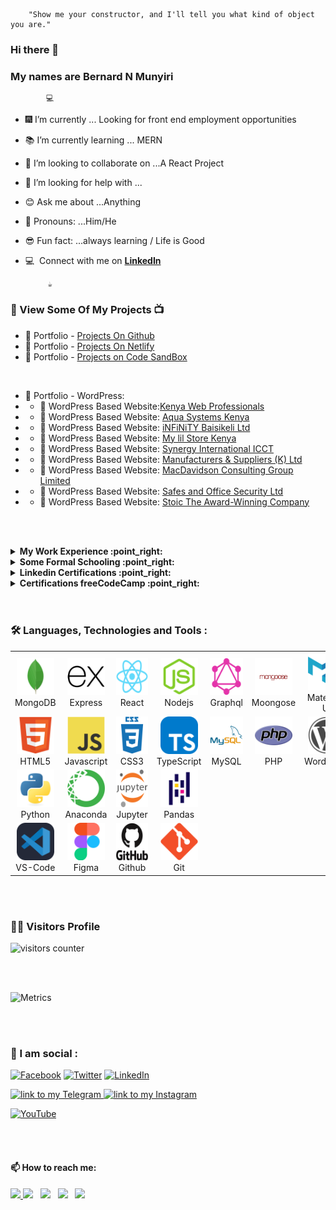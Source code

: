             
        "Show me your constructor, and I'll tell you what kind of object you are." 



### Hi there 👋 
### My names are Bernard N Munyiri

            💻
- 🎆 I’m currently ... Looking for front end employment opportunities
- 📚 I’m currently learning ... MERN
- 🔗 I’m looking to collaborate on ...A React Project
- 🙏 I’m looking for help with ... 
- 😊 Ask me about ...Anything
- 👴 Pronouns: ...Him/He
- 😎 Fun fact: ...always learning / Life is Good
- :computer: &nbsp;Connect with me on **[LinkedIn](www.linkedin.com/in/bernard-njiru-munyiri)** 

           ☕
               
   
     
### 👀 View Some Of My Projects 📺

- 📜 Portfolio - [Projects On Github](https://github.com/bmunyiri?tab=repositories)
- 📜 Portfolio - [Projects On Netlify](https://app.netlify.com/teams/bmunyiri/sites)
- 📜 Portfolio - [Projects on Code SandBox](https://codesandbox.io/u/bmunyiri)
<br/>

- 📜 Portfolio - WordPress: 
- - 📜 WordPress Based Website:[Kenya Web Professionals](https://kenyawebprofessionals.com)
- - 📜 WordPress Based Website: [Aqua Systems Kenya](https://aquasystemskenya.co.ke)
- - 📜 WordPress Based Website: [iNFiNiTY Baisikeli Ltd](https://infinity.ke)
- - 📜 WordPress Based Website: [My lil Store Kenya](http://mylilstorekenya.com)
- - 📜 WordPress Based Website: [Synergy International ICCT](http://www.synergyicct.org)
- - 📜 WordPress Based Website: [Manufacturers & Suppliers (K) Ltd](https://mslabrasives.com)
- - 📜 WordPress Based Website: [MacDavidson Consulting Group Limited](http://www.macdavidson.co.ke)
- - 📜 WordPress Based Website: [Safes and Office Security Ltd](http://safesandofficesecurity.com)
- - 📜 WordPress Based Website: [Stoic The Award-Winning Company](http://stoiccarcentre.com)

<br/><br/>
<!-- start work experience section -->
<details>
<summary><b> My Work Experience :point_right: </b></summary>
<table>
  <thead>
    <tr>
      <th>Job Name</th>
      <th>Roles & responsibilities</th>
      <th>Duration</th>
    </tr>
  </thead>
  <tbody>
    <tr>
      <td><b><a href="https://www.kenyawebprofessionals.com/">Developer at Kenya Web Professionals</a> </b></td>
      <td>WordPress Developer</td>
      <td>July 2012 - Present</td>
    </tr>
  	<tr>
      <td><b><a href="https://creativeoptionsmd.com/">Weekends Residential Counselor at Creative Options Inc</a> </b></td>
      <td>Group Home Manager on Weekends</td>
      <td>February 2002 - December 2011</td>
    </tr>
    <tr>
      <td><b><a href="https://bmsi.org/">Staff Accountant at Baltimore Medical Systems</a> </b></td>
      <td>General Ledger Reconcilaitions. Bank Reconcilations. Generation of daily reports. Track budgets and variances. Monthly financial reports. Using MS Navision and other softwre.</td>
      <td>December 2006 - January 2009</td>
    </tr>
     <tr>
      <td><b><a href="https://www.capitalfm.co.ke/news/">Divisional Accountant at Capital Group</a></b></td>
      <td>Accounting functions up to final reports for Capital Pagers and Capital Real-Time.</td>
      <td>Oct 2000 - January 2002</td>
    </tr>
  </tbody>
</table>
</details>
<!-- end work experience section -->  
<!-- start work project section -->
<details>
<summary><b> Some Formal Schooling :point_right:</b></summary>
<table>
  <thead>
    <tr>
      <th>School Name</th>
      <th>Program Enrolled</th>
      <th>Description</th>
    </tr>
  </thead>
  <tbody>
    <tr>
      <td><a href='https://www.towson.edu/'>Towson University</a></td>
      <td>Accounting Major </td>
      <td>The accounting major provides the necessary accounting courses to prepare students for the CPA exam and public accounting careers in auditing, tax accounting, cost accounting or managerial accounting.</td>
    </tr>
    <tr>
      <td><a href='https://www.ccbcmd.edu/'>Community College of Baltimore County</a></td>
      <td>Applied Science</td>
      <td>An AAS degree often provides a scientific or technical education to prepare you to enter the workforce after graduation.</td>
    </tr>
    </tbody>
</table>
</details>
<!-- end work project section -->

<!-- start work project section -->
<details>
<summary><b>Linkedin Certifications :point_right:</b></summary>
<table>
  <thead>
    <tr>
      <th>LinkedIn Learning Certificate</th>
      <th>Course Enrolled</th>
      <th>Description</th>
    </tr>
  </thead>
  <tbody>
    <tr>
      <td><a href='https://www.linkedin.com/learning/certificates/297ed42265b3be5edbebf0787e049d0e79677ed52505193f69d173978dc0beab?trk=share_certificate%20#remoteteammanagement.'>Managing Virtual Teams</a></td>
      <td>Managing Virtual Teams</td>
      <td>Working remotely has been on the rise for many years now, with research showing that hiring managers expect nearly half of all their workers to be working remotely over the next decade. While many trends feed into this way of organizing work, managing the work effectively will be key to the success of organizations globally. In this course, instructor Phil Gold provides managers with a clear approach for getting the most out of their remote teams. He zeros in on the key factors that will ensure productivity, engagement, and growth, as well as a manager’s role in building trust, removing roadblocks, nurturing connections with team members, and setting clear goals.

Note: This course was featured in Market Watch, Inc., Fortune, Forbes, and Entrepreneur..</td>
    </tr>
    <tr>
      <td><a href='https://www.linkedin.com/learning/certificates/94677df6f9d7a9fe83932d20a2366aa94bbf90fc73205498c2ee79cc679250d0?trk=share_certificate%20#php.'>PHP Essential Training</a></td>
      <td>PHP Essential Training</td>
      <td>PHP is a popular programming language that you can use to write simple code for web pages. If you have been using HTML to develop websites, learning PHP will allow you to create dynamic pages. In this course, learn the fundamentals of PHP. Kevin Skoglund covers concepts such as how to embed PHP code into an HTML page, and reviews the basic PHP data types such as strings and arrays. He also covers the different control structures in PHP, how to work with built-in PHP functions, and how to define your own custom functions.</td>
    </tr>
                  <tr>
      <td><a href='https://www.linkedin.com/learning/certificates/3e37b9501fab768cc4b4b20fe21effe40fbb546a7a06889271d55783d201c773?trk=share_certificate #digitaltransformation.'>Digital Transformation</a></td>
      <td>Digital Transformation</td>
      <td>It seems as though everywhere you turn, digital transformation is happening. But what is digital, exactly, and what does it encompass? In this course, instructor Peter High helps business leaders better understand the definition of the term; the implications for people, processes, and technology; the risks of ignoring the digital transformation trend; and the rewards one can garner from riding this wave. Learn about the different stages of digital maturity, and the best ways to draw inspiration and insights from digital native companies like Google, Amazon, and Netflix, as well as from digital immigrant companies like FedEx and Domino's Pizza. He also covers the ideal backgrounds of digital leaders. Peter wraps up the course by explaining how to create a strategic digital transformation plan for your organization.</td>
    </tr>
                  <tr>
      <td><a href='https://www.linkedin.com/learning/certificates/692d646933c37f6e1c8f4f36d75365af14b61961f8ff3abf6c7da59ce3414fc3?trk=share_certificate #wordpress.'>WordPress 5 Essential Training</a></td>
      <td>WordPress 5 Essential Training</td>
      <td>WordPress powers millions of blogs and websites. Available in 180 languages, WordPress can be hosted on any server, accessed in any browser, and built into almost anything you imagine: blog, portfolio, website, or online store. Learn how to create your own web experiences with this powerful and open-source publishing platform. Instructor Morten Rand-Hendriksen helps you get the most out of WordPress and create feature-rich blogs and websites. Morten explains how to create and publish posts and pages; create and edit blocks; and define reusable content blocks to take full advantage of the new block editor codenamed "Gutenberg."

Note: This course covers WordPress 5. The training will be updated as WordPress evolves.</td>
    </tr>
                  <tr>
      <td><a href='https://www.linkedin.com/learning/certificates/6db1ff6fe7ec8f36620d7b4b4b398bc89bd143468865f778e720c160731f8a49?trk=share_certificate #teamwork.'>Teamwork Foundations</a></td>
      <td>Teamwork Foundations</td>
      <td>Whatever job you do, it’s likely you work in a team. Your performance will depend on your ability to work successfully with other people. Learn the qualities of effective teams and the role you, as a team member, play in creating a healthy, productive team in this course taught by management trainer Chris Croft. In addition to the importance of knowing your own strengths and weaknesses, Chris emphasizes the significance of delivering what is expected of you, listening to other team members, communicating clearly, playing more than one role, and being supportive. The training is jam-packed with practical ideas to become a great team player and help you and your organization become more successful.</td>
    </tr>
                  <tr>
      <td><a href='https://www.linkedin.com/learning/certificates/71613106ca8d9cde1de2c41c76344d7bc0cafdd3fc804ab747c489c2a0245545?trk=share_certificate #javascript.'>JavaScript: Patterns</a></td>
      <td>JavaScript: Patterns</td>
      <td>For the past two decades, programmers have structured both their code and their conversations about code around the patterns first described in Design Patterns, the classic Gang of Four book. JavaScript programmers have participated in these conversations, but the patterns discussed mostly fit in the world of orthodox object-oriented programming. In this course, Emmanuel Henri explains how these patterns fit with JavaScript. He demystifies the purpose of some of the most common patterns, providing code examples along the way. Learn about key creational, structural, and behavioral design patterns, and how you can apply each of them in your JavaScript code.</td>
    </tr>
                  <tr>
      <td><a href='https://www.linkedin.com/learning/certificates/301cb3050cf59c7de3ecfe0db1c59e64c14801933a6a52f6887d3ca17dbb6faa?trk=share_certificate #careermanagement.'>Get Ready for Your Coding Interview</a></td>
      <td>Get Ready for Your Coding Interview</td>
      <td>If you've nabbed an interview for a software development position, it's likely that you'll have to face a common hurdle—the coding interview. If you're not sure what to expect, or you'd like to brush up on the essential topics that candidates are often tested on, then this course is for you.

Follow YK Sugishita as he explains what to keep in mind as you prepare for coding interviews. YK covers useful concepts that can help you master your interview, followed by practice problems that test what you know. YK reviews key concepts such as two-dimensional arrays, time complexity, Big-O notation, and hash tables. To wrap up, he shares a few tips for acing your interview, such as how to come up with an optimal solution. Even if you're not prepping for an upcoming job interview, tackling the coding problems covered in this course is a great way to sharpen your programming skills.</td>
    </tr>
                  <tr>
      <td><a href='https://www.linkedin.com/learning/certificates/ad3a880dd06590de4a860dfb6f785e0d4197792fa23b4755dd4c6714b32ab63b?trk=share_certificate #javascript.'>JavaScript: Maps and Sets</a></td>
      <td>JavaScript: Maps and Sets</td>
      <td>Programming languages are always evolving and changing, and JavaScript is no exception. Over time, JavaScript has grown, and many new aspects have been added, including maps and sets. JavaScript maps and sets may sound simple, but they aren't quite the same as their counterparts in other programming languages. In this course, software engineer Jamie Pittman covers the ins and outs of JavaScript maps and sets, their syntax, how they work, and how to integrate them into your daily coding practice. Topics covered include a general overview of these features, when and where to use them, their WeakMap and WeakSet versions, and the various methods and properties associated with them.</td>
    </tr>
                  <tr>
      <td><a href='https://www.linkedin.com/learning/certificates/37a56b3e63d64b8c687bae643ca243c280dbc9f046fed7416d7cf7873b7dff20?trk=share_certificate #expressjs.'>Express Essential Training</a></td>
      <td>Express Essential Training</td>
      <td>Are you looking for a quick introduction on the basics of using Express? Express is a flexible, minimalist framework that sits on top of Node.js, allowing you to build powerful websites and web applications with quick and easy-to-use APIs. In this course, full-stack software engineer Jamie Pittman shows you how to get started with this engaging, popular framework.

Learn the basics of how to set up Express, create a server, and build an application with the Express application generator. Explore essential routing concepts, core HTTP methods, JavaScript handler code, and how to work with middleware. Get tips on how to debug an Express application and use Express with other available databases. And because security is a top concern for all developers, Jamie shares best practices for structuring your environment for safety.</td>
    </tr>
                  <tr>
      <td><a href='https://www.linkedin.com/learning/certificates/13ab0de284e485c55409eea5441662516d757305ae434ccce41936e6e7766574?trk=share_certificate #reacthooks.'>React Hooks</a></td>
      <td>React Hooks</td>
      <td>React Hooks embed logic into functions in new React applications. In this course, instructor Eve Porcello covers various styles of Hooks usage and ways to integrate them into your programming workflow. She tells you how Hooks came to be part of the library, then walks you through how to install Create React App. Eve covers how you can use the useState Hook to handle different types of state variables and work with component trees. The useEffect Hook can be used for several application side effects, whenever the state of the app changes. Eve teaches you how to work with the dependency array effect and fetch data with the useEffect Hook. Next, she explains several additional Hooks and steps through the process of creating custom Hooks. In conclusion, Eve shows you some different directions you can pursue to improve your knowledge of the React ecosystem.</td>
    </tr>
    </tbody>
</table>
</details>
<!-- end work project section -->
<!-- start work project section -->
<details>
<summary><b>Certifications freeCodeCamp :point_right:</b></summary>
<table>
  <thead>
    <tr>
      <th>freeCodeCamp Learning Certificate</th>
      <th>Program Enrolled</th>
      <th>Description</th>
    </tr>
  </thead>
  <tbody>
                <tr>
      <td><a href='https://www.freecodecamp.org/certification/Bernard-N-Munyiri/front-end-development-libraries'>Front End Development Libraries</a></td>
      <td>Front End Development Libraries</td>
      <td>Developer Certification, representing approximately 300 hours of coursework..</td>
    </tr>
    <tr>
      <td><a href='https://www.freecodecamp.org/certification/Bernard-N-Munyiri/javascript-algorithms-and-data-structures'>JavaScript Algorithms and Data Structures</a></td>
      <td>Front End Development Libraries</td>
      <td>Developer Certification, representing approximately 300 hours of coursework..</td>
    </tr>
    <tr>
      <td><a href='https://www.freecodecamp.org/certification/Bernard-N-Munyiri/responsive-web-design'</a>Responsive Web Design</td>
      <td>Responsive Web Design</td>
      <td>Developer Certification, representing approximately 300 hours of coursework..</td>
    </tr>
    </tbody>
</table>
</details>
<!-- end work project section -->
<br/><br/>


### :hammer_and_wrench: Languages, Technologies and Tools :


<table>
  <tr>
    <td align="center" width="96">
      <a >
        <img src="./mongodb-original.svg" width="60" height="60" alt="MongoDB" />
      </a>
      <br>MongoDB
    </td>
    <td align="center" width="96">
      <a >
        <img src="./express-original.svg" width="60" height="60" alt="express" />
      </a>
      <br>Express
    </td>
    <td align="center" width="96">
      <a >
        <img src="./react-original.svg" width="60" height="60" alt="React" />
      </a>
      <br>React
    </td>
    <td align="center" width="96">
      <a >
        <img src="./nodejs-original.svg" width="60" height="60" alt="Nodejs" />
      </a>
      <br>Nodejs
    </td>
    <td align="center" width="96">
      <a >
        <img  src="./graphql-plain.svg" width="60" height="60" alt="Graphql"  />     
      </a>
      <br>Graphql
    </td>
    <td align="center" width="96">
      <a  >
        <img src="./Moongose.png" width="60" height="60" alt="Moongose"   />
      </a>
      <br>Moongose
    </td>
        <td align="center" width="96">
      <a >
        <img src="https://github.com/devicons/devicon/blob/master/icons/materialui/materialui-original.svg" width="60" height="60" alt="materialui"   />
      </a>
      <br>Material-UI
    </td>
             <td align="center" width="96">
      <a >
        <img src="./jest-plain.svg" width="60" height="60" alt="Jest" />
      </a>
      <br>Jest
    </td>
      <td align="center" width="96">
      <a 
        <img src="#" width="60" height=60" alt="" />
      </a>
      <br>
    </td>        
  </tr>
     <tr>
    <td align="center" width="96"> 
      <a  >
        <img src="https://github.com/devicons/devicon/blob/master/icons/html5/html5-original.svg" width="60" height="60" alt="HTML5" />
      </a>
      <br>HTML5
    </td>
    <td align="center" width="96">
      <a  >
        <img src="https://github.com/devicons/devicon/blob/master/icons/javascript/javascript-original.svg" width="60" height="60" alt="javascript" />
      </a>
      <br>Javascript
    </td>
     <td align="center"  width="96">
      <a >
        <img src="https://github.com/devicons/devicon/blob/master/icons/css3/css3-plain-wordmark.svg" width="60" height="60" alt="CSS3" />
      </a>
      <br>CSS3
    </td>       
    <td align="center"  width="96">
      <a >
        <img src="https://github.com/tandpfun/skill-icons/blob/main/icons/TypeScript.svg" width="60" height="60" alt="TypeScript" />
      </a>
      <br>TypeScript
    </td>
        <td align="center" width="96">
      <a >
        <img src="https://github.com/devicons/devicon/blob/master/icons/mysql/mysql-original-wordmark.svg" width="60" height="60" alt="MySQL"/>
          </a>
      <br>MySQL
    </td>
    <td align="center"  width="96">
      <a >
        <img src="https://github.com/devicons/devicon/blob/master/icons/php/php-original.svg" width="60" height="60" alt="php" />
            </a>
      <br>PHP
    </td>
    <td align="center" width="96">
      <a  >
        <img src="./wordpress-plain.svg" width="60" height="60" alt="wordpress" />
      </a>
      <br>Wordpress
    </td>
    <td align="center" width="96">
      <a  >
        <img src="./woocommerce-plain.svg" width="60" height="60" alt="woocommerce"/>
      </a>
      <br>WooCommerce
    </td>
    <td align="center" width="96">
      <a  >
        <img src="./elementor.png" width="60" height="60" alt="elementor" />
      </a>
      <br>Elementor
    </td>
  </tr>
  <tr>
    <td align="center" width="96"> 
      <a  >
        <img src="./python-original.svg" width="60" height="60" alt="python" />
      </a>
      <br>Python
    </td>
    <td align="center" width="96">
      <a  >
        <img src="./anaconda-original.svg" width="60" height="60" alt="Anaconda" />
      </a>
      <br>Anaconda
    </td>
     <td align="center"  width="96">
      <a >
        <img src="./jupyter-original-wordmark.svg" width="60" height="60" alt="jupyter" />
      </a>
      <br>Jupyter
    </td>       
    <td align="center"  width="96">
      <a >
        <img src="pandas-original.svg" width="60" height="60" alt="pandas" />
      </a>
      <br>Pandas
    </td>
        <td align="center" width="96">
      <a >
        <img />
      </a>
      <br>
    </td>
    <td align="center"  width="96">
      <a >
        <img  />
      </a>
      <br>
    </td>
    <td align="center" width="96">
      <a  >
        <img  />
      </a>
      <br>
    </td>
    <td align="center" width="96">
      <a  >
        <img />
      </a>
      <br>
    </td>
    <td align="center" width="96">
      <a  >
        <img  />
      </a>
      <br>
    </td>
  </tr>
    <tr>
    <td align="center" width="96"> 
      <a  >
        <img src="https://github.com/tandpfun/skill-icons/blob/main/icons/VSCode-Dark.svg" width="60" height="60" alt="VSCode" />
      </a>
      <br>VS-Code
    </td>
    <td align="center" width="96">
      <a  >
        <img src="https://github.com/devicons/devicon/blob/master/icons/figma/figma-original.svg" width="60" height="60" alt="Figma" />
      </a>
      <br>Figma
    </td>
     <td align="center"  width="96">
      <a >
        <img src="https://github.com/devicons/devicon/blob/master/icons/github/github-original-wordmark.svg" width="60" height="60" alt="Github" />
      </a>
      <br>Github
    </td>       
    <td align="center"  width="96">
      <a >
        <img src="git-original.svg" width="60" height="60" alt="git" />
      </a>
      <br>Git
    </td>
        <td align="center" width="96">
      <a >
        <img />
      </a>
      <br>
    </td>
    <td align="center"  width="96">
      <a >
        <img  />
      </a>
      <br>
    </td>
    <td align="center" width="96">
      <a  >
        <img  />
      </a>
      <br>
    </td>
    <td align="center" width="96">
      <a  >
        <img />
      </a>
      <br>
    </td>
    <td align="center" width="96">
      <a  >
        <img  />
      </a>
      <br>
    </td>
  </tr>
</table>

  
<br/><br/>

### 🚴‍♂️ Visitors  Profile
<img alt="visitors counter" src="https://profile-counter.glitch.me/bmunyiri/count.svg">

<br/><br/>

![Metrics](https://metrics.lecoq.io/bmunyiri?template=classic&base=header%2C%20activity%2C%20community%2C%20repositories%2C%20metadata&base.indepth=false&base.hireable=false&base.skip=false&config.timezone=Africa%2FNairobi)

<br/><br/>

### 🍹 I am social :

[![Facebook](https://img.shields.io/badge/Facebook-%231877F2.svg?&style=flat-square&logo=facebook&logoColor=white)](https://facebook.com/kenyawebpro) 
[![Twitter](https://img.shields.io/badge/Twitter-%231DA1F2.svg?&style=flat-square&logo=twitter&logoColor=white)](https://twitter.com/kenyawebpro) 
[![LinkedIn](https://img.shields.io/badge/LinkedIn-%230077B5.svg?&style=flat-square&logo=linkedin&logoColor=white)](https://linkedin.com/in/bernard-njiru-munyiri) 

<a href="https://t.me/Bernard">
    <img alt="link to my Telegram" src="https://img.shields.io/static/v1?label&message=@Bernard&color=26A5E4&style=flat&logo=telegram&logoColor=whitesmoke" />
</a>
<a href="https://www.instagram.com/kenyawebprofessionals">
    <img alt="link to my Instagram" src="https://img.shields.io/static/v1?label&message=@kenyawebprofessionals&color=7E3ACE&style=flat&logo=instagram&logoColor=whitesmoke" />
</a>

[![YouTube](https://img.shields.io/badge/YouTube-%23FF0000.svg?&style=flat-square&logo=youtube&logoColor=white)](https://youtube.com/channel/UCtdxACSWwzAU3VcntqyX8QQ)

<br/><br/>

   #### 📫 How to reach me:
  
 <a href="mailto:bernard.munyiri@gmail.com"> <img src="https://img.icons8.com/fluent/48/000000/gmail.png" width="3.5%"/> [<img src="https://img.icons8.com/color/48/000000/linkedin.png" width="3.5%"/>](https://www.linkedin.com/in/https://github.com/bmunyiri/bmunyiri/blob/main/www.linkedin.com/in/bernard-njiru-munyiri/)  &nbsp; [<img src="https://img.icons8.com/fluent/48/000000/facebook-new.png" width="3.5%"/>](https://www.facebook.com/kenyawebpro/)  &nbsp; [<img src="https://img.icons8.com/color/48/000000/twitter.png" width="3.5%"/>](https://twitter.com/kenyawebpro)  &nbsp; [<img src="https://img.icons8.com/fluent/48/000000/instagram-new.png" width="3.5%"/>](https://www.instagram.com/kenyawebprofessionals/) 
